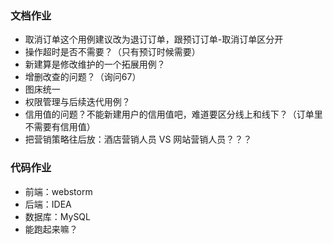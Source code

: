 ### 文档作业

- 取消订单这个用例建议改为退订订单，跟预订订单-取消订单区分开
- 操作超时是否不需要？（只有预订时候需要）
- 新建算是修改维护的一个拓展用例？
- 增删改查的问题？（询问67）
- 图床统一
- 权限管理与后续迭代用例？
- 信用值的问题？不能新建用户的信用值吧，难道要区分线上和线下？（订单里不需要有信用值）
- 把营销策略往后放：酒店营销人员 VS 网站营销人员？？？

### 代码作业

- 前端：webstorm
- 后端：IDEA
- 数据库：MySQL
- 能跑起来嘛？